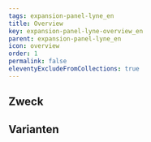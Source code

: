 ```yaml
---
tags: expansion-panel-lyne_en
title: Overview
key: expansion-panel-lyne-overview_en
parent: expansion-panel-lyne_en
icon: overview
order: 1
permalink: false
eleventyExcludeFromCollections: true
---
```


## Zweck

## Varianten

